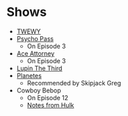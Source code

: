 # Shows

- [TWEWY](https://www.funimation.com/shows/the-world-ends-with-you-the-animation/)
- [Psycho Pass](https://www.funimation.com/shows/psycho-pass/)
  - On Episode 3
- [Ace Attorney](https://www.funimation.com/shows/ace-attorney/)
  - On Episode 3
- [Lupin The Third](https://www.crunchyroll.com/lupin-the-third-part-1/episode-1-is-lupin-burnin-681595)
- [Planetes](https://www.youtube.com/playlist?list=PLXepj0egF35agzw20Vm-ncPxfKP78kCb_)
  - Recommended by Skipjack Greg
- Cowboy Bebop
  - On Episode 12
  - [Notes from Hulk](https://www.patreon.com/posts/ani-me-13-to-ep-51758925)
